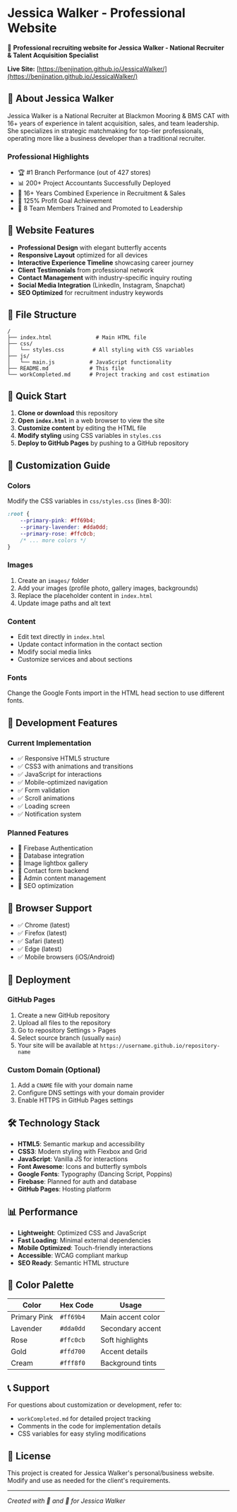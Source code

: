 # Jessica Walker - Professional Website

🦋 **Professional recruiting website for Jessica Walker - National Recruiter & Talent Acquisition Specialist**

**Live Site:** [https://benjination.github.io/JessicaWalker/](https://benjination.github.io/JessicaWalker/)

## 🌟 About Jessica Walker

Jessica Walker is a National Recruiter at Blackmon Mooring & BMS CAT with 16+ years of experience in talent acquisition, sales, and team leadership. She specializes in strategic matchmaking for top-tier professionals, operating more like a business developer than a traditional recruiter.

### Professional Highlights
- 🏆 #1 Branch Performance (out of 427 stores)
- 📊 200+ Project Accountants Successfully Deployed
- 💼 16+ Years Combined Experience in Recruitment & Sales
- 🎯 125% Profit Goal Achievement
- 👥 8 Team Members Trained and Promoted to Leadership

## 🎨 Website Features

- **Professional Design** with elegant butterfly accents
- **Responsive Layout** optimized for all devices
- **Interactive Experience Timeline** showcasing career journey
- **Client Testimonials** from professional network
- **Contact Management** with industry-specific inquiry routing
- **Social Media Integration** (LinkedIn, Instagram, Snapchat)
- **SEO Optimized** for recruitment industry keywords

## 📁 File Structure

```
/
├── index.html              # Main HTML file
├── css/
│   └── styles.css         # All styling with CSS variables
├── js/
│   └── main.js           # JavaScript functionality
├── README.md             # This file
└── workCompleted.md      # Project tracking and cost estimation
```

## 🚀 Quick Start

1. **Clone or download** this repository
2. **Open `index.html`** in a web browser to view the site
3. **Customize content** by editing the HTML file
4. **Modify styling** using CSS variables in `styles.css`
5. **Deploy to GitHub Pages** by pushing to a GitHub repository

## 🎯 Customization Guide

### Colors
Modify the CSS variables in `css/styles.css` (lines 8-30):
```css
:root {
    --primary-pink: #ff69b4;
    --primary-lavender: #dda0dd;
    --primary-rose: #ffc0cb;
    /* ... more colors */
}
```

### Images
1. Create an `images/` folder
2. Add your images (profile photo, gallery images, backgrounds)
3. Replace the placeholder content in `index.html`
4. Update image paths and alt text

### Content
- Edit text directly in `index.html`
- Update contact information in the contact section
- Modify social media links
- Customize services and about sections

### Fonts
Change the Google Fonts import in the HTML head section to use different fonts.

## 🔧 Development Features

### Current Implementation
- ✅ Responsive HTML5 structure
- ✅ CSS3 with animations and transitions
- ✅ JavaScript for interactions
- ✅ Mobile-optimized navigation
- ✅ Form validation
- ✅ Scroll animations
- ✅ Loading screen
- ✅ Notification system

### Planned Features
- 🔄 Firebase Authentication
- 🔄 Database integration
- 🔄 Image lightbox gallery
- 🔄 Contact form backend
- 🔄 Admin content management
- 🔄 SEO optimization

## 📱 Browser Support

- ✅ Chrome (latest)
- ✅ Firefox (latest)
- ✅ Safari (latest)
- ✅ Edge (latest)
- ✅ Mobile browsers (iOS/Android)

## 🚀 Deployment

### GitHub Pages
1. Create a new GitHub repository
2. Upload all files to the repository
3. Go to repository Settings > Pages
4. Select source branch (usually `main`)
5. Your site will be available at `https://username.github.io/repository-name`

### Custom Domain (Optional)
1. Add a `CNAME` file with your domain name
2. Configure DNS settings with your domain provider
3. Enable HTTPS in GitHub Pages settings

## 🛠️ Technology Stack

- **HTML5**: Semantic markup and accessibility
- **CSS3**: Modern styling with Flexbox and Grid
- **JavaScript**: Vanilla JS for interactions
- **Font Awesome**: Icons and butterfly symbols
- **Google Fonts**: Typography (Dancing Script, Poppins)
- **Firebase**: Planned for auth and database
- **GitHub Pages**: Hosting platform

## 📊 Performance

- **Lightweight**: Optimized CSS and JavaScript
- **Fast Loading**: Minimal external dependencies
- **Mobile Optimized**: Touch-friendly interactions
- **Accessible**: WCAG compliant markup
- **SEO Ready**: Semantic HTML structure

## 🎨 Color Palette

| Color | Hex Code | Usage |
|-------|----------|-------|
| Primary Pink | `#ff69b4` | Main accent color |
| Lavender | `#dda0dd` | Secondary accent |
| Rose | `#ffc0cb` | Soft highlights |
| Gold | `#ffd700` | Accent details |
| Cream | `#fff8f0` | Background tints |

## 📞 Support

For questions about customization or development, refer to:
- `workCompleted.md` for detailed project tracking
- Comments in the code for implementation details
- CSS variables for easy styling modifications

## 📄 License

This project is created for Jessica Walker's personal/business website. 
Modify and use as needed for the client's requirements.

---

*Created with 💖 and 🦋 for Jessica Walker*
